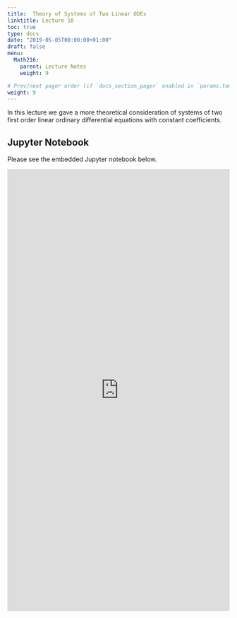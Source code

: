 ```yaml
---
title:  Theory of Systems of Two Linear ODEs
linktitle: Lecture 10
toc: true
type: docs
date: "2019-05-05T00:00:00+01:00"
draft: false
menu:
  Math216:
    parent: Lecture Notes
    weight: 9

# Prev/next pager order (if `docs_section_pager` enabled in `params.toml`)
weight: 9
---
```

In this lecture we gave a more theoretical consideration of systems of two first order linear ordinary differential equations with constant coefficients.

## Jupyter Notebook
Please see the embedded Jupyter notebook below.

<iframe
      src="https://nbviewer.jupyter.org/github/bilman/Math216ODE/blob/master/216Lecture10.ipynb?flush_cache=true"
      width="100%"
      height="1000px"
      style="border:none;">
    </iframe>
